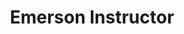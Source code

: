 ---
name: "Robert Tran"
group: "member"
title: "Emerson Instructor"
pronouns: "he/him"
img: "rtran.jpg"
graduating_year: 2023
github: "roberttran1"
---